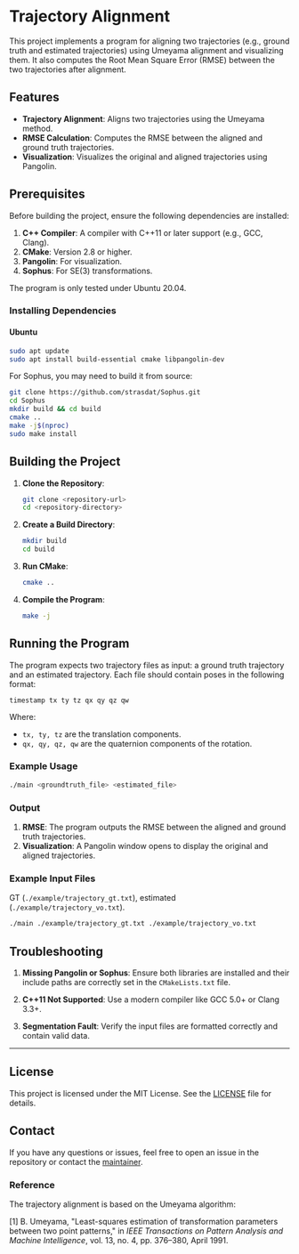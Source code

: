 # Trajectory Alignment

This project implements a program for aligning two trajectories (e.g., ground truth and estimated trajectories) using Umeyama alignment and visualizing them. It also computes the Root Mean Square Error (RMSE) between the two trajectories after alignment.

## Features

- **Trajectory Alignment**: Aligns two trajectories using the Umeyama method.
- **RMSE Calculation**: Computes the RMSE between the aligned and ground truth trajectories.
- **Visualization**: Visualizes the original and aligned trajectories using Pangolin.

## Prerequisites

Before building the project, ensure the following dependencies are installed:

1. **C++ Compiler**: A compiler with C++11 or later support (e.g., GCC, Clang).
2. **CMake**: Version 2.8 or higher.
3. **Pangolin**: For visualization.
4. **Sophus**: For SE(3) transformations.

The program is only tested under Ubuntu 20.04.

### Installing Dependencies

#### Ubuntu
```bash
sudo apt update
sudo apt install build-essential cmake libpangolin-dev
```

For Sophus, you may need to build it from source:
```bash
git clone https://github.com/strasdat/Sophus.git
cd Sophus
mkdir build && cd build
cmake ..
make -j$(nproc)
sudo make install
```

## Building the Project

1. **Clone the Repository**:
   ```bash
   git clone <repository-url>
   cd <repository-directory>
   ```

2. **Create a Build Directory**:
   ```bash
   mkdir build
   cd build
   ```

3. **Run CMake**:
   ```bash
   cmake ..
   ```

4. **Compile the Program**:
   ```bash
   make -j
   ```

## Running the Program

The program expects two trajectory files as input: a ground truth trajectory and an estimated trajectory. Each file should contain poses in the following format:

```
timestamp tx ty tz qx qy qz qw
```

Where:
- `tx, ty, tz` are the translation components.
- `qx, qy, qz, qw` are the quaternion components of the rotation.

### Example Usage

```bash
./main <groundtruth_file> <estimated_file>
```

### Output

1. **RMSE**: The program outputs the RMSE between the aligned and ground truth trajectories.
2. **Visualization**: A Pangolin window opens to display the original and aligned trajectories.

### Example Input Files

GT (`./example/trajectory_gt.txt`), estimated (`./example/trajectory_vo.txt`).

```bash
./main ./example/trajectory_gt.txt ./example/trajectory_vo.txt
```

## Troubleshooting

1. **Missing Pangolin or Sophus**:
   Ensure both libraries are installed and their include paths are correctly set in the `CMakeLists.txt` file.

2. **C++11 Not Supported**:
   Use a modern compiler like GCC 5.0+ or Clang 3.3+.

3. **Segmentation Fault**:
   Verify the input files are formatted correctly and contain valid data.

---

## License

This project is licensed under the MIT License. See the [LICENSE](LICENSE) file for details.

## Contact

If you have any questions or issues, feel free to open an issue in the repository or contact the [maintainer](jyubt@connect.ust.hk).

### Reference

The trajectory alignment is based on the Umeyama algorithm:

[1] B. Umeyama, "Least-squares estimation of transformation parameters between two point patterns," in *IEEE Transactions on Pattern Analysis and Machine Intelligence*, vol. 13, no. 4, pp. 376–380, April 1991.  



<!-- # TrajectoryErrorCalculationAndDrawing
This is a small demo to compare and plot SLAM estimated trajectories and ground-truth trajectories.

The whole demo is tested in **Ubuntu** Platorforms

## Mathematical theory
<div align=center>  
  
![](https://github.com/TianQi-777/TrajectoryErrorCalculationAndDrawing/blob/master/images/formula1.png)
</div>

## Data description
**ground-truth.txt**:ground-truth trajectories data  
**estimate.txt**:estimated trajectories data  

**Data storage form**  
Time  Translation-x  Translation-y  Translation-z  Quaternion-x  Quaternion-y  Quaternion-z  Quaternion-w  

## Additional Prerequisites for this demo
**Pangolin**  
Use [Pangolin](https://github.com/stevenlovegrove/Pangolin) for visualization and interface. 
Dowload and install instructions can be found at: https://github.com/stevenlovegrove/Pangolin.

**Sophus**  
Use [Sophus](https://github.com/strasdat/Sophus) for Lie groups commonly used for 2d and 3d geometric problems. 
Dowload and install instructions can be found at: https://github.com/strasdat/Sophus.

## Build and Run
```
cd XX/XX(include estimated.cpp ,estimated.txt ,groundtruth.txt and CMakeLists.txt)  
mkdir build  
cd build  
cmake ..  
make -j2  
./estimated
```

## Result
**Pangolin GUI:** .  
<div align=center>  
  
![](https://github.com/TianQi-777/TrajectoryErrorCalculationAndDrawing/blob/master/images/drawing.png)
</div>




 -->
